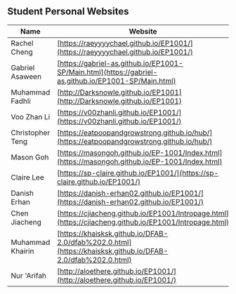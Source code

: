 ## Student Personal Websites

| Name | Website | Slide | Video |
| ---- | ------- | ----- | ----- |
| Rachel Cheng | [https://raeyyyychael.github.io/EP1001/](https://raeyyyychael.github.io/EP1001/) | [slide](https://docs.google.com/presentation/d/1Kmpq68FCSEVTZCMz1EQ3kdWP_ZDhTOSNqZuQywRLyug/edit?usp=sharing) | [video](https://photos.app.goo.gl/mAose8AZNAnorLjN8)
| Gabriel Asaween | [https://gabriel-as.github.io/EP1001-SP/Main.html](https://gabriel-as.github.io/EP1001-SP/Main.html) | [slide](https://github.com/Gabriel-AS/EP1001-SP/blob/main/Slide2.jpg) | [video](https://www.youtube.com/watch?v=GOsc-ymUFJg)
| Muhammad Fadhli | [http://Darksnowle.github.io/EP1001](http://Darksnowle.github.io/EP1001) | [slide](https://darksnowle.github.io/EP1001/final.html) | [video](https://darksnowle.github.io/EP1001/final.html)
| Voo Zhan Li | [https://v00zhanli.github.io/EP1001/](https://v00zhanli.github.io/EP1001/) | [slide](https://github.com/V00ZhanLi/EP1001/blob/main/poster.png) | [video](https://www.youtube.com/watch?v=HIc7o3mN3Mg)
| Christopher Teng | [https://eatpoopandgrowstrong.github.io/hub/](https://eatpoopandgrowstrong.github.io/hub/) | [slide](https://eatpoopandgrowstrong.github.io/hub/MODULEPROJECT/mp.html) | [video](https://eatpoopandgrowstrong.github.io/hub/MODULEPROJECT/mp.html)
| Mason Goh | [https://masongoh.github.io/EP-1001/Index.html](https://masongoh.github.io/EP-1001/Index.html) | [slide](https://docs.google.com/presentation/d/1LebCeLslFa-aqMcOYuItCP26p3jAlkOJ1SeCdewv3Vk/edit#slide=id.p) | [video](https://drive.google.com/file/d/19paenVzzMynRJD8i_BnLC1C1rzkpUcBk/view)
| Claire Lee | [https://sp-claire.github.io/EP1001/](https://sp-claire.github.io/EP1001/) | [slide](https://docs.google.com/presentation/d/1eV_WCqKLJ9KxROD_Pr_qFtRMW3YweWY6hCaoM7VIPyI/edit?usp=sharing) | [video](https://youtu.be/dakTv0aXE4A)
| Danish Erhan | [https://danish-erhan02.github.io/EP1001/](https://danish-erhan02.github.io/EP1001/) | [slide](https://danish-erhan02.github.io/EP1001/capstoneproject.html) | [video](https://youtu.be/g3vaWReCB-c)
| Chen Jiacheng | [https://cjiacheng.github.io/EP1001/Intropage.html](https://cjiacheng.github.io/EP1001/Intropage.html) | [slide](https://docs.google.com/presentation/d/1LiH1okTN2G-tWYBlmrFFxDMEHQGqbR85Dr29TXnfOEU/edit?usp=sharing) | [video](https://youtu.be/sD8IxKB6c_M)
| Muhammad Khairin | [https://khaisksk.github.io/DFAB-2.0/dfab%202.0.html](https://khaisksk.github.io/DFAB-2.0/dfab%202.0.html) | [slide]() | [video](https://drive.google.com/file/d/1EQbJc06pg8__yDmFzkg-U2vwV-AZj5AK/view)
| Nur 'Arifah | [http://aloethere.github.io/EP1001/](http://aloethere.github.io/EP1001/) | [slide](https://aloethere.github.io/EP1001/docs/09-slides_and_video/) | [video](https://youtu.be/ECunkL8acbI)
